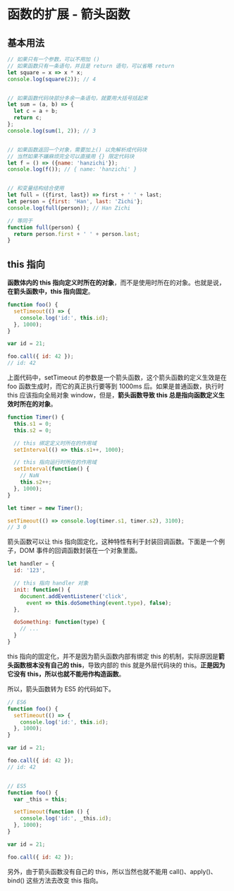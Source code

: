 # 函数的扩展 - 箭头函数

## 基本用法

```javascript
// 如果只有一个参数，可以不用加 ()
// 如果函数只有一条语句，并且是 return 语句，可以省略 return
let square = x => x * x;
console.log(square(2)); // 4


// 如果函数代码块部分多余一条语句，就要用大括号括起来
let sum = (a, b) => {
  let c = a + b;
  return c;
};
console.log(sum(1, 2)); // 3


// 如果函数返回一个对象，需要加上() 以免解析成代码块
// 当然如果不嫌麻烦完全可以直接用 {} 限定代码块
let f = () => ({name: 'hanzichi'});
console.log(f()); // { name: 'hanzichi' }


// 和变量结构结合使用
let full = ({first, last}) => first + ' ' + last;
let person = {first: 'Han', last: 'Zichi'};
console.log(full(person)); // Han Zichi

// 等同于
function full(person) {
  return person.first + ' ' + person.last;
}
```

## this 指向

**函数体内的 this 指向定义时所在的对象**，而不是使用时所在的对象。也就是说，**在箭头函数中，this 指向固定**。

```javascript
function foo() {
  setTimeout(() => {
    console.log('id:', this.id);
  }, 1000);
}

var id = 21;

foo.call({ id: 42 });
// id: 42
```

上面代码中，setTimeout 的参数是一个箭头函数，这个箭头函数的定义生效是在 foo 函数生成时，而它的真正执行要等到 1000ms 后。如果是普通函数，执行时 this 应该指向全局对象 window，但是，**箭头函数导致 this 总是指向函数定义生效时所在的对象**。

```javascript
function Timer() {
  this.s1 = 0;
  this.s2 = 0;

  // this 绑定定义时所在的作用域
  setInterval(() => this.s1++, 1000);

  // this 指向运行时所在的作用域
  setInterval(function() {
    // NaN
    this.s2++;
  }, 1000);
}

let timer = new Timer();

setTimeout(() => console.log(timer.s1, timer.s2), 3100);
// 3 0
```

箭头函数可以让 this 指向固定化，这种特性有利于封装回调函数。下面是一个例子，DOM 事件的回调函数封装在一个对象里面。

```javascript
let handler = {
  id: '123',

  // this 指向 handler 对象
  init: function() {
    document.addEventListener('click',
      event => this.doSomething(event.type), false);
  },

  doSomething: function(type) {
    // ...
  }
}
```

this 指向的固定化，并不是因为箭头函数内部有绑定 this 的机制，实际原因是**箭头函数根本没有自己的 this**，导致内部的 this 就是外层代码块的 this。**正是因为它没有 this，所以也就不能用作构造函数**。

所以，箭头函数转为 ES5 的代码如下。

```javascript
// ES6
function foo() {
  setTimeout(() => {
    console.log('id:', this.id);
  }, 1000);
}

var id = 21;

foo.call({ id: 42 });
// id: 42


// ES5
function foo() {
  var _this = this;

  setTimeout(function () {
    console.log('id:', _this.id);
  }, 1000);
}

var id = 21;

foo.call({ id: 42 });
```

另外，由于箭头函数没有自己的 this，所以当然也就不能用 call()、apply()、bind() 这些方法去改变 this 指向。
